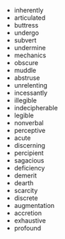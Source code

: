 * inherently
* articulated
* buttress
* undergo
* subvert
* undermine
* mechanics
* obscure
* muddle
* abstruse
* unrelenting
* incessantly
* illegible
* indecipherable
* legible
* nonverbal
* perceptive
* acute
* discerning
* percipient
* sagacious
* deficiency
* demerit
* dearth
* scarcity
* discrete
* augmentation
* accretion
* exhaustive
* profound
